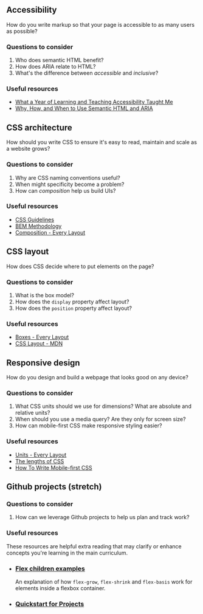 ## Accessibility

How do you write markup so that your page is accessible to as many users as possible?

### Questions to consider

1. Who does semantic HTML benefit?
1. How does ARIA relate to HTML?
1. What's the difference between _accessible_ and _inclusive_?

### Useful resources

- [What a Year of Learning and Teaching Accessibility Taught Me](https://www.24a11y.com/2019/what-a-year-of-learning-and-teaching-accessibility-taught-me/)
- [Why, How, and When to Use Semantic HTML and ARIA](https://css-tricks.com/why-how-and-when-to-use-semantic-html-and-aria/)

## CSS architecture

How should you write CSS to ensure it's easy to read, maintain and scale as a website grows?

### Questions to consider

1. Why are CSS naming conventions useful?
1. When might specificity become a problem?
1. How can _composition_ help us build UIs?

### Useful resources

- [CSS Guidelines](https://cssguidelin.es/)
- [BEM Methodology](http://getbem.com/introduction/)
- [Composition - Every Layout](https://every-layout.dev/rudiments/composition/)

## CSS layout

How does CSS decide where to put elements on the page?

### Questions to consider

1. What is the box model?
1. How does the `display` property affect layout?
1. How does the `position` property affect layout?

### Useful resources

- [Boxes - Every Layout](https://every-layout.dev/rudiments/boxes/)
- [CSS Layout - MDN](https://developer.mozilla.org/en-US/docs/Learn/CSS/CSS_layout)

## Responsive design

How do you design and build a webpage that looks good on any device?

### Questions to consider

1. What CSS units should we use for dimensions? What are absolute and relative units?
1. When should you use a media query? Are they only for screen size?
1. How can mobile-first CSS make responsive styling easier?

### Useful resources

- [Units - Every Layout](https://every-layout.dev/rudiments/units/)
- [The lengths of CSS](https://css-tricks.com/the-lengths-of-css/)
- [How To Write Mobile-first CSS](https://zellwk.com/blog/how-to-write-mobile-first-css/)

## Github projects (stretch)

### Questions to consider

1. How can we leverage Github projects to help us plan and track work?

### Useful resources

These resources are helpful extra reading that may clarify or enhance concepts you're learning in the main curriculum.

- ### [Flex children examples](https://codepen.io/oliverjam/full/YzXYRzw)
  An explanation of how `flex-grow`, `flex-shrink` and `flex-basis` work for elements inside a flexbox container.

- ### [Quickstart for Projects](https://docs.github.com/en/issues/planning-and-tracking-with-projects/learning-about-projects/quickstart-for-projects)

